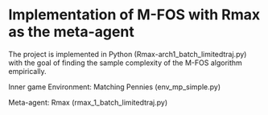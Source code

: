# Implementation of M-FOS with Rmax as the meta-agent

The project is implemented in Python (Rmax-arch1_batch_limitedtraj.py) with the goal of finding the sample complexity of the M-FOS algorithm empirically. <br />

Inner game Environment: Matching Pennies (env_mp_simple.py) <br />

Meta-agent: Rmax (rmax_1_batch_limitedtraj.py) <br />
